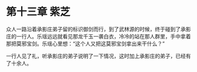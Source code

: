 # 第十三章 紫芝

众人一路沿着承影庄弟子留的标识御剑而行，到了武林源的时候，终于碰到了承影庄的一行人。乐瑶远远就看见那龙千玉一袭白衣，冷冷的站在那人群里，手中拿着那把莫邪宝剑。乐瑶心里想：“这个人又把这莫邪宝剑拿出来干什么？”

一行人见了礼，听承影庄的弟子说明了一下情况，这时加上承影庄的弟子，已经有了十余人。